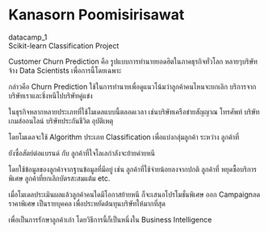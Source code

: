# Kanasorn Poomisirisawat 
datacamp_1 <br>
Scikit-learn
Classification Project

<p>Customer Churn Prediction คือ รูปแบบการทำนายยอดฮิตในภาคธุรกิจทั่วโลก
หลายๆบริษัทจ้าง Data Scientists เพื่อการนี้โดยเฉพาะ</p>

<p>กล่าวคือ Churn Prediction ใช้ในการทำนายเพื่อดูแนวโน้มว่าลูกค้าคนไหนจะยกเลิก
บริการจากบริษัทเราและชิ่งหนีไปบริษัทคู่แข่ง</p>

<p>ในธุรกิจหลากหลายประเภทที่ใช้โมเดลแบบนี้ตลอดเวลา เช่นบริษัทเครือข่ายสัญญาณ
โทรศัพท์ บริษัทเกมส์ออนไลน์ บริษัทประกันชีวิต อุบัติเหตุ</p>

<p>โดยโมเดลจะใช้ Algorithm ประเภท Classification เพื่อแบ่งกลุ่มลูกค้า ระหว่าง ลูกค้าที่
<p>ยังซื่อสัตย์ต่อแบรนด์ กับ ลูกค้าที่ใจโลเลกำลังจะย้ายค่ายหนี</p>
โดยใช้ข้อมูลของลูกค้าจากฐานข้อมูลที่มีอยู่ เช่น ลูกค้าที่ใช้จ่ายน้อยลงจากปกติ ลูกค้าที่
หยุดซื้อบริการพิเศษ ลูกค้าที่ยกเลิกบัตรสะสมแต้ม etc.</p>

<p>เมื่อโมเดลประเมินผลแล้วลูกค้าคนใดมีโอกาสย้ายหนี ก็จะเสนอโปรโมชั่นพิเศษ ออก
Campaignลดราคาพิเศษ เป็นรายบุคคล เพื่อประหยัดต้นทุนบริษัทให้มากที่สุด</p>

<p>เพื่อเป็นการรักษาลูกค้าเก่า โดยวิธีการนี้ก็เป็นหนึ่งใน Business Intelligence</p>

